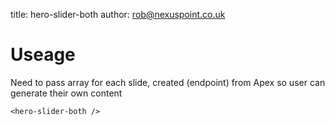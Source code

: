 title:  hero-slider-both
author: rob@nexuspoint.co.uk
    
#   Useage

Need to pass array for each slide, created (endpoint) from Apex so user can generate their own content

```
<hero-slider-both />
```	